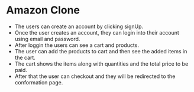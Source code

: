 # Amazon Clone

* The users can create an account by clicking signUp.
* Once the user creates an account, they can login into their account using email and password. 
* After loggin the users can see a cart and products.
* The user can add the products to cart and then see the added items in the cart.
* The cart shows the items along with quantities and the total price to be paid.
* After that the user can checkout and they will be redirected to the conformation page.
